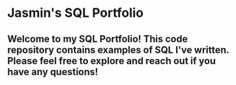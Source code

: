 # Jasmin's SQL Portfolio

## Welcome to my SQL Portfolio! This code repository contains examples of SQL I've written. Please feel free to explore and reach out if you have any questions! 



